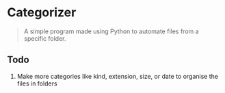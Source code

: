 # Categorizer
> A simple program made using Python to automate files from a specific folder.

## Todo

1) Make more categories like kind, extension, size, or date to organise the files in folders
